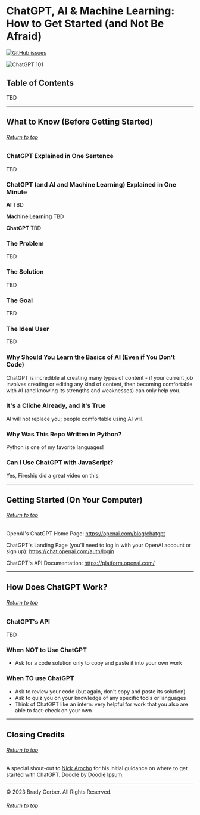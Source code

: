 <a name="top"></a>

# ChatGPT, AI & Machine Learning: How to Get Started (and Not Be Afraid)

[![GitHub issues](https://img.shields.io/github/issues/bg-write/chatGPT-cheatsheet?style=flat-square)](https://github.com/bg-write/chatGPT-cheatsheet/issues)

![ChatGPT 101](https://doodleipsum.com/700/flat?i=dc8797cdd78c30bd8c72a5fbf1157b7e)

## Table of Contents

TBD

---

## What to Know (Before Getting Started)

###### [Return to top](#top)

### ChatGPT Explained in One Sentence

TBD

### ChatGPT (and AI and Machine Learning) Explained in One Minute

**AI** TBD

**Machine Learning** TBD

**ChatGPT** TBD

### The Problem

TBD

### The Solution

TBD

### The Goal

TBD

### The Ideal User

TBD

### Why Should You Learn the Basics of AI (Even if You Don't Code)

ChatGPT is incredible at creating many types of content - if your current job involves creating or editing any kind of content, then becoming comfortable with AI (and knowing its strengths and weaknesses) can only help you.

### It's a Cliche Already, and it's True

AI will not replace you; people comfortable using AI will.

### Why Was This Repo Written in Python?

Python is one of my favorite languages!

### Can I Use ChatGPT with JavaScript?

Yes, Fireship did a great video on this.

---

## Getting Started (On Your Computer)

###### [Return to top](#top)

OpenAI's ChatGPT Home Page: <https://openai.com/blog/chatgpt>

ChatGPT's Landing Page (you'll need to log in with your OpenAI account or sign up): <https://chat.openai.com/auth/login>

ChatGPT's API Documentation: <https://platform.openai.com/>

---

## How Does ChatGPT Work?

###### [Return to top](#top)

### ChatGPT's API

TBD

### When NOT to Use ChatGPT

- Ask for a code solution only to copy and paste it into your own work

### When TO use ChatGPT

- Ask to review your code (but again, don't copy and paste its solution)
- Ask to quiz you on your knowledge of any specific tools or languages
- Think of ChatGPT like an intern: very helpful for work that you also are able to fact-check on your own

---

## Closing Credits

###### [Return to top](#top)

A special shout-out to [Nick Arocho](https://www.nickarocho.com/) for his initial guidance on where to get started with ChatGPT. Doodle by [Doodle Ipsum](https://doodleipsum.com/).

---

© 2023 Brady Gerber. All Rights Reserved.

###### [Return to top](#top)
